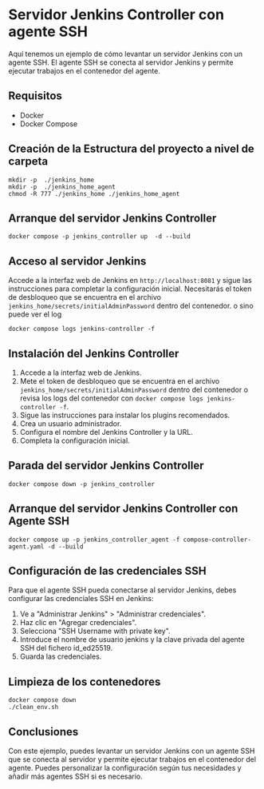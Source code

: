 # Servidor Jenkins Controller con agente SSH
Aquí tenemos un ejemplo de cómo levantar un servidor Jenkins con un agente SSH. El agente SSH se conecta al servidor Jenkins y permite ejecutar trabajos en el contenedor del agente.
## Requisitos
- Docker
- Docker Compose
## Creación de la Estructura del proyecto a nivel de carpeta
```shell
mkdir -p  ./jenkins_home
mkdir -p  ./jenkins_home_agent
chmod -R 777 ./jenkins_home ./jenkins_home_agent
```
## Arranque del servidor Jenkins Controller 
```shell
docker compose -p jenkins_controller up  -d --build
```
## Acceso al servidor Jenkins
Accede a la interfaz web de Jenkins en `http://localhost:8081` y sigue las instrucciones para completar la configuración inicial. Necesitarás el token de desbloqueo que se encuentra en el archivo `jenkins_home/secrets/initialAdminPassword` dentro del contenedor.
o sino puede ver el log
```shell
docker compose logs jenkins-controller -f 
```
## Instalación del Jenkins Controller
1. Accede a la interfaz web de Jenkins.
2. Mete el token de desbloqueo que se encuentra en el archivo `jenkins_home/secrets/initialAdminPassword` dentro del contenedor o revisa los logs del contenedor con `docker compose logs jenkins-controller -f`.
3. Sigue las instrucciones para instalar los plugins recomendados.
4. Crea un usuario administrador.
5. Configura el nombre del Jenkins Controller y la URL.
6. Completa la configuración inicial.

## Parada del servidor Jenkins Controller
```shell
docker compose down -p jenkins_controller
```

## Arranque del servidor Jenkins Controller con Agente SSH
```shell
docker compose up -p jenkins_controller_agent -f compose-controller-agent.yaml -d --build
```

## Configuración de las credenciales SSH
Para que el agente SSH pueda conectarse al servidor Jenkins, debes configurar las credenciales SSH en Jenkins:
1. Ve a "Administrar Jenkins" > "Administrar credenciales".
2. Haz clic en "Agregar credenciales".
3. Selecciona "SSH Username with private key".
4. Introduce el nombre de usuario jenkins y la clave privada del agente SSH del fichero id_ed25519.
5. Guarda las credenciales.

## Limpieza de los contenedores
```shell
docker compose down
./clean_env.sh
```
## Conclusiones
Con este ejemplo, puedes levantar un servidor Jenkins con un agente SSH que se conecta al servidor y permite ejecutar trabajos en el contenedor del agente. Puedes personalizar la configuración según tus necesidades y añadir más agentes SSH si es necesario.
